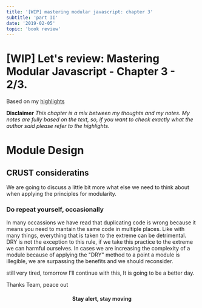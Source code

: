 ```yaml
---
title: '[WIP] mastering modular javascript: chapter 3'
subtitle: 'part II'
date: '2019-02-05'
topic: 'book review'
---
```


# [WIP] Let's review: Mastering Modular Javascript - Chapter 3 - 2/3.

Based on my [highlights](https://github.com/neomaxzero/m-quickreview/blob/master/mastering-modular-js/chapter-03.md)

**Disclaimer**
*This chapter is a mix between my thoughts and my notes.
My notes are fully based on the text, so, if you want to check exactly what the author said please refer to the highlights.*

# Module Design

## CRUST consideratins

We are going to discuss a little bit more what else we need to think about when applying the principles for modularity.

### Do repeat yourself, occasionally

In many occassions we have read that duplicating code is wrong because it means you need to mantain the same code in multiple places. Like with many things, everything that is taken to the extreme can be detrimental. DRY is not the exception to this rule, if we take this practice to the extreme we can harmful ourselves. In cases we are increasing the complexity of a module because of applying the "DRY" method to a point a module is illegible, we are surpassing the benefits and we should reconsider.

still very tired, tomorrow I'll continue with this, It is going to be a better day.

Thanks Team, peace out

<h4 align="center" styles="text-weight: bold">
  Stay alert, stay moving
</h4>
